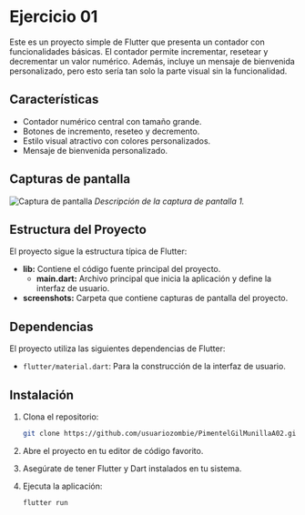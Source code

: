 # Ejercicio 01

Este es un proyecto simple de Flutter que presenta un contador con funcionalidades básicas. El contador permite incrementar, resetear y decrementar un valor numérico. Además, incluye un mensaje de bienvenida personalizado, pero esto sería tan solo la parte visual sin la funcionalidad.

## Características

- Contador numérico central con tamaño grande.
- Botones de incremento, reseteo y decremento.
- Estilo visual atractivo con colores personalizados.
- Mensaje de bienvenida personalizado.

## Capturas de pantalla

![Captura de pantalla](https://media.discordapp.net/attachments/888067531846328390/1198312123860795523/image.png?ex=65be7221&is=65abfd21&hm=995f1fe69caf0b87cfbea07c00a012948170dba83f67c6314f654de8ac3a3ad9&=&format=webp&quality=lossless&width=321&height=671)
*Descripción de la captura de pantalla 1.*

## Estructura del Proyecto

El proyecto sigue la estructura típica de Flutter:

- **lib:** Contiene el código fuente principal del proyecto.
  - **main.dart:** Archivo principal que inicia la aplicación y define la interfaz de usuario.
- **screenshots:** Carpeta que contiene capturas de pantalla del proyecto.

## Dependencias

El proyecto utiliza las siguientes dependencias de Flutter:

- `flutter/material.dart`: Para la construcción de la interfaz de usuario.
  
## Instalación

1. Clona el repositorio:

   ```bash
   git clone https://github.com/usuariozombie/PimentelGilMunillaA02.git
   ```

2. Abre el proyecto en tu editor de código favorito.

3. Asegúrate de tener Flutter y Dart instalados en tu sistema.

4. Ejecuta la aplicación:

   ```bash
   flutter run
   ```
